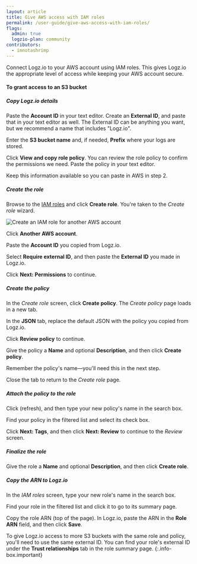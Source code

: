 ```yaml
---
layout: article
title: Give AWS access with IAM roles
permalink: /user-guide/give-aws-access-with-iam-roles/
flags:
  admin: true
  logzio-plan: community
contributors:
  - imnotashrimp
---
```


Connect Logz.io to your AWS account using IAM roles.
This gives Logz.io the appropriate level of access
while keeping your AWS account secure.

#### To grant access to an S3 bucket

<div class="tasklist">

##### Copy Logz.io details

Paste the **Account ID** in your text editor.
Create an **External ID**, and paste that in your text editor as well.
The External ID can be anything you want,
but we recommend a name that includes "Logz.io".

Enter the **S3 bucket name** and, if needed,
**Prefix** where your logs are stored.

Click **View and copy role policy**.
You can review the role policy to confirm the permissions we need.
Paste the policy in your text editor.

Keep this information available so you can paste in AWS in step 2.

##### Create the role

Browse to the [IAM roles](https://console.aws.amazon.com/iam/home#/roles)
and click **Create role**.
You're taken to the _Create role_ wizard.

![Create an IAM role for another AWS account]({{site.baseurl}}/images/aws/iam--create-role.png)

Click **Another AWS account**.

Paste the **Account ID** you copied from Logz.io.

Select **Require external ID**,
and then paste the **External ID** you made in Logz.io.

Click **Next: Permissions** to continue.

##### Create the policy

In the  _Create role_ screen, click **Create policy**.
The _Create policy_ page loads in a new tab.

In the **JSON** tab,
replace the default JSON with the policy you copied from Logz.io.

Click **Review policy** to continue.

Give the policy a **Name** and optional **Description**,
and then click **Create policy**.

Remember the policy's name—you'll need this in the next step.

Close the tab to return to the _Create role_ page.

##### Attach the policy to the role

Click <i class="fas fa-sync-alt"></i> (refresh),
and then type your new policy's name in the search box.

Find your policy in the filtered list and select its check box.

Click **Next: Tags**,
and then click **Next: Review** to continue to the _Review_ screen.

##### Finalize the role

Give the role a **Name** and optional **Description**,
and then click **Create role**.

##### Copy the ARN to Logz.io

In the _IAM roles_ screen, type your new role's name in the search box.

Find your role in the filtered list and click it to go to its summary page.

Copy the role ARN (top of the page).
In Logz.io, paste the ARN in the **Role ARN** field, and then click **Save**.

</div>

To give Logz.io access to more S3 buckets with the same role and policy,
you'll need to use the same external ID.
You can find your role's external ID
under the **Trust relationships** tab in the role summary page.
{:.info-box.important}
